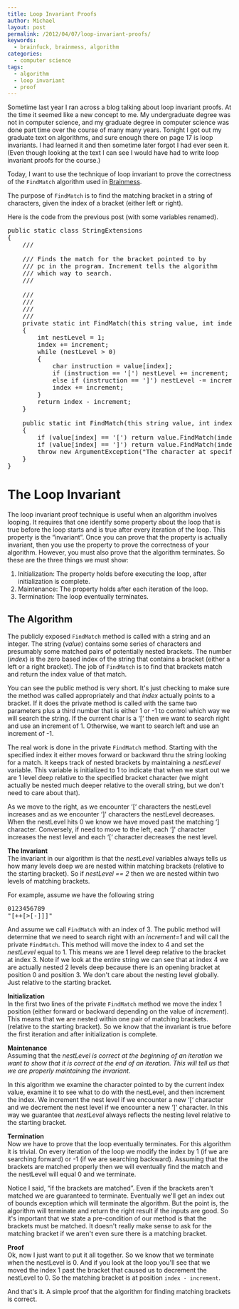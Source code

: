 ```yaml
---
title: Loop Invariant Proofs
author: Michael
layout: post
permalink: /2012/04/07/loop-invariant-proofs/
keywords:
  - brainfuck, brainmess, algorithm
categories:
  - computer science
tags:
  - algorithm
  - loop invariant
  - proof
---
```

Sometime last year I ran across a blog talking about loop invariant proofs. <!--more--> At the time it seemed like a new concept to me. My undergraduate degree was not in computer science, and my graduate degree in computer science was done part time over the course of many many years. Tonight I got out my graduate text on algorithms, and sure enough there on page 17 is loop invariants. I had learned it and then sometime later forgot I had ever seen it. (Even though looking at the text I can see I would have had to write loop invariant proofs for the course.)


Today, I want to use the technique of loop invariant to prove the correctness of the `FindMatch` algorithm used in [Brainmess][1].

The purpose of `FindMatch` is to find the matching bracket in a string of characters, given the index of a bracket (either left or right).

Here is the code from the previous post (with some variables renamed).

<pre class="brush: csharp; title: ; notranslate" title="">public static class StringExtensions
{
    /// <summary>
    /// Finds the match for the bracket pointed to by
    /// pc in the program. Increment tells the algorithm
    /// which way to search.
    /// </summary>
    /// <param name="value"></param>
    /// <param name="index"></param>
    /// <param name="increment"></param>
    /// <returns></returns>
    private static int FindMatch(this string value, int index, int increment)
    {
        int nestLevel = 1;
        index += increment;
        while (nestLevel > 0)
        {
            char instruction = value[index];
            if (instruction == '[') nestLevel += increment;
            else if (instruction == ']') nestLevel -= increment;
            index += increment;
        }
        return index - increment;
    }

    public static int FindMatch(this string value, int index)
    {
        if (value[index] == '[') return value.FindMatch(index, 1);
        if (value[index] == ']') return value.FindMatch(index, -1);
        throw new ArgumentException("The character at specified location is not a square bracket");
    }
}
</pre>

# The Loop Invariant

The loop invariant proof technique is useful when an algorithm involves looping. It requires that one identify some property about the loop that is true before the loop starts and is true after every iteration of the loop. This property is the &#8220;invariant&#8221;. Once you can prove that the property is actually invariant, then you use the property to prove the correctness of your algorithm. However, you must also prove that the algorithm terminates. So these are the three things we must show:

  1. Initialization: The property holds before executing the loop, after initialization is complete.
  2. Maintenance: The property holds after each iteration of the loop.
  3. Termination: The loop eventually terminates.

## The Algorithm

The publicly exposed `FindMatch` method is called with a string and an integer. The string (<var>value</var>) contains some series of characters and presumably some matched pairs of potentially nested brackets. The number (<var>index</var>) is the zero based index of the string that contains a bracket (either a left or a right bracket). The job of `FindMatch` is to find that brackets match and return the index value of that match.

You can see the public method is very short. It's just checking to make sure the method was called appropriately and that <var>index</var> actually points to a bracket. If it does the private method is called with the same two parameters plus a third number that is either 1 or -1 to control which way we will search the string. If the current char is a &#8216;[&#8216; then we want to search right and use an increment of 1. Otherwise, we want to search left and use an increment of -1.

The real work is done in the private `FindMatch` method. Starting with the specified index it either moves forward or backward thru the string looking for a match. It keeps track of nested brackets by maintaining a <var>nestLevel</var> variable. This variable is initialized to 1 to indicate that when we start out we are 1 level deep relative to the specified bracket character (we might actually be nested much deeper relative to the overall string, but we don't need to care about that).

As we move to the right, as we encounter &#8216;[&#8216; characters the nestLevel increases and as we encounter &#8216;]' characters the nestLevel decreases. When the nestLevel hits 0 we know we have moved past the matching &#8216;] character. Conversely, if need to move to the left, each &#8216;]' character increases the nest level and each &#8216;[&#8216; character decreases the nest level.

**The Invariant**  
The invariant in our algorithm is that the <var>nestLevel</var> variables always tells us how many levels deep we are nested within matching brackets (relative to the starting bracket). So if <var>nestLevel == 2</var> then we are nested within two levels of matching brackets.

For example, assume we have the following string

<pre>0123456789
"[++[>[-]]]"
</pre>

And assume we call `FindMatch` with an index of 3. The public method will determine that we need to search right with an <var>increment=1</var> and will call the private `FindMatch`. This method will move the index to 4 and set the <var>nestLevel</var> equal to 1. This means we are 1 level deep relative to the bracket at index 3. Note if we look at the entire string we can see that at index 4 we are actually nested 2 levels deep because there is an opening bracket at position 0 and position 3. We don't care about the nesting level globally. Just relative to the starting bracket.

**Initialization**  
In the first two lines of the private `FindMatch` method we move the index 1 position (either forward or backward depending on the value of <var>increment</var>). This means that we are nested within one pair of matching brackets. (relative to the starting bracket). So we know that the invariant is true before the first iteration and after initialization is complete.

**Maintenance**  
Assuming that the <var>nestLevel is correct at the beginning of an iteration we want to show that it is correct at the end of an iteration. This will tell us that we are properly maintaining the invariant. </p> 

<p>
  In this algorithm we examine the character pointed to by the current index value, examine it to see what to do with the nestLevel, and then increment the index. We increment the nest level if we encounter a new &#8216;[&#8216; character and we decrement the nest level if we encounter a new &#8216;]' character. In this way we guarantee that <var>nestLevel</var> always reflects the nesting level relative to the starting bracket.
</p>

<p>
  <b>Termination</b><br /> Now we have to prove that the loop eventually terminates. For this algorithm it is trivial. On every iteration of the loop we modify the index by 1 (if we are searching forward) or -1 (if we are searching backward). Assuming that the brackets are matched properly then we will eventually find the match and the nestLevel will equal 0 and we terminate.
</p>

<p>
  Notice I said, &#8220;if the brackets are matched&#8221;. Even if the brackets aren't matched we are guaranteed to terminate. Eventually we'll get an index out of bounds exception which will terminate the algorithm. But the point is, the algorithm will terminate and return the right result if the inputs are good. So it's important that we state a pre-condition of our method is that the brackets must be matched. It doesn't really make sense to ask for the matching bracket if we aren't even sure there is a matching bracket.
</p>

<p>
  <b>Proof</b><br /> Ok, now I just want to put it all together. So we know that we terminate when the nestLevel is 0. And if you look at the loop you'll see that we moved the index 1 past the bracket that caused us to decrement the nestLevel to 0. So the matching bracket is at position <code>index - increment</code>.
</p>

<p>
  And that's it. A simple proof that the algorithm for finding matching brackets is correct.
</p>

 [1]: http://loominate.net/2012/03/19/brainmess-extract-jump-methods/ "Brainmess: Extract Jump Methods"

